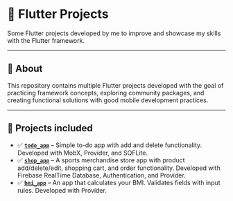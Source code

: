 # 📱 Flutter Projects

Some Flutter projects developed by me to improve and showcase my skills with the Flutter framework.

---

## 🚀 About

This repository contains multiple Flutter projects developed with the goal of practicing framework concepts, exploring community packages, and creating functional solutions with good mobile development practices.

---

## 🧪 Projects included

- ✅ [**`todo_app`**](https://github.com/weskleyMDev/FlutterProjects/tree/main/todo_app) – Simple to-do app with add and delete functionality. Developed with MobX, Provider, and SQFLite.
- ✅ [**`shop_app`**](https://github.com/weskleyMDev/FlutterProjects/tree/main/shop_app) – A sports merchandise store app with product add/delete/edit, shopping cart, and order functionality. Developed with Firebase RealTime Database, Authentication, and Provider.
- ✅ [**`bmi_app`**](https://github.com/weskleyMDev/FlutterProjects/tree/main/imc_app) – An app that calculates your BMI. Validates fields with input rules. Developed with Provider.
